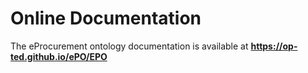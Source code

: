 # Online Documentation
The eProcurement ontology documentation is available at **https://op-ted.github.io/ePO/EPO**
